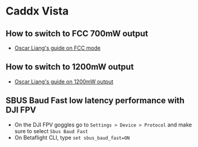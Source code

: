 # Caddx Vista

## How to switch to FCC 700mW output

- [Oscar Liang's guide on FCC mode](https://oscarliang.com/dji-fpv-system-fcc-700mw/)

## How to switch to 1200mW output

- [Oscar Liang's guide on 1200mW output](https://oscarliang.com/dji-fpv-system-1200mw-output/)

## SBUS Baud Fast low latency performance with DJI FPV

- On the DJI FPV goggles go to `Settings > Device > Protocol` and make sure to
select `Sbus Baud Fast`
- On Betaflight CLI, type `set sbus_baud_fast=ON`
